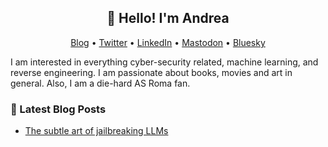 <h2 align="center">👋 Hello! I'm Andrea</h2>
<p align="center">
  <a href="https://andpalmier.com">Blog</a> •
  <a href="https://twitter.com/andpalmier">Twitter</a> •
  <a href="https://linkedin.com/in/andpalmier">LinkedIn</a> •
  <a href="https://infosec.exchange/@andpalmier">Mastodon</a> •
  <a href="https://bsky.app/profile/andpalmier.com">Bluesky</a> 
</p>

I am interested in everything cyber-security related, machine learning, and reverse engineering. I am passionate about books, movies and art in general. Also, I am a die-hard AS Roma fan.

### 📝 Latest Blog Posts

<!-- BLOG-POST-LIST:START -->
- [The subtle art of jailbreaking LLMs](https://andpalmier.com/posts/jailbreaking-llms/)
<!-- BLOG-POST-LIST:END -->
